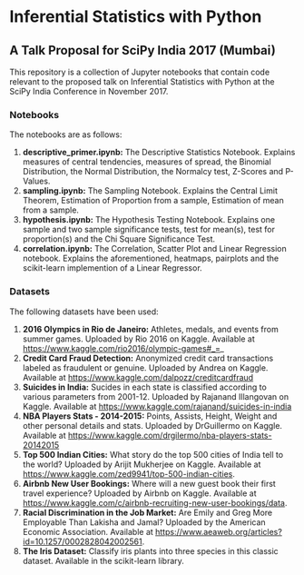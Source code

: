 # Inferential Statistics with Python
## A Talk Proposal for SciPy India 2017 (Mumbai)

This repository is a collection of Jupyter notebooks that contain code relevant to the proposed talk on Inferential Statistics with Python at the SciPy India Conference in November 2017.

### Notebooks

The notebooks are as follows:

1. **descriptive_primer.ipynb:** The Descriptive Statistics Notebook. Explains measures of central tendencies, measures of spread, the Binomial Distribution, the Normal Distribution, the Normalcy test, Z-Scores and P-Values.
2. **sampling.ipynb:** The Sampling Notebook. Explains the Central Limit Theorem, Estimation of Proportion from a sample, Estimation of mean from a sample.
3. **hypothesis.ipynb:** The Hypothesis Testing Notebook. Explains one sample and two sample significance tests, test for mean(s), test for proportion(s) and the Chi Square Significance Test.
4. **correlation.ipynb:** The Correlation, Scatter Plot and Linear Regression notebook. Explains the aforementioned, heatmaps, pairplots and the scikit-learn implemention of a Linear Regressor.

### Datasets

The following datasets have been used:

1. **2016 Olympics in Rio de Janeiro:** Athletes, medals, and events from summer games. Uploaded by Rio 2016 on Kaggle. Available at https://www.kaggle.com/rio2016/olympic-games#_=_
2. **Credit Card Fraud Detection:** Anonymized credit card transactions labeled as fraudulent or genuine. Uploaded by Andrea on Kaggle. Available at https://www.kaggle.com/dalpozz/creditcardfraud
3. **Suicides in India:** Sucides in each state is classified according to various parameters from 2001-12. Uploaded by Rajanand Illangovan on Kaggle. Available at https://www.kaggle.com/rajanand/suicides-in-india
4. **NBA Players Stats - 2014-2015:** Points, Assists, Height, Weight and other personal details and stats. Uploaded by DrGuillermo on Kaggle. Available at https://www.kaggle.com/drgilermo/nba-players-stats-20142015
5. **Top 500 Indian Cities:** What story do the top 500 cities of India tell to the world? Uploaded by Arijit Mukherjee on Kaggle. Available at https://www.kaggle.com/zed9941/top-500-indian-cities.
6. **Airbnb New User Bookings:** Where will a new guest book their first travel experience? Uploaded by Airbnb on Kaggle. Available at https://www.kaggle.com/c/airbnb-recruiting-new-user-bookings/data.
7. **Racial Discrimination in the Job Market:** Are Emily and Greg More Employable Than Lakisha and Jamal? Uploaded by the American Economic Association. Available at https://www.aeaweb.org/articles?id=10.1257/0002828042002561.
7. **The Iris Dataset:** Classify iris plants into three species in this classic dataset. Available in the scikit-learn library.